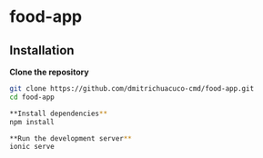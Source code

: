 # food-app

## Installation

**Clone the repository**
   ```bash
   git clone https://github.com/dmitrichuacuco-cmd/food-app.git
   cd food-app

**Install dependencies**
npm install

**Run the development server**
ionic serve
